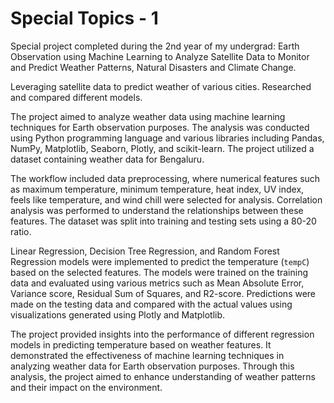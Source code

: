 # Special Topics - 1
Special project completed during the 2nd year of my undergrad: Earth Observation using Machine Learning to Analyze Satellite Data to Monitor and Predict Weather Patterns, Natural Disasters and Climate Change.

Leveraging satellite data to predict weather of various cities. Researched and compared different models. 

The project aimed to analyze weather data using machine learning techniques for Earth observation purposes. The analysis was conducted using Python programming language and various libraries including Pandas, NumPy, Matplotlib, Seaborn, Plotly, and scikit-learn. The project utilized a dataset containing weather data for Bengaluru.

The workflow included data preprocessing, where numerical features such as maximum temperature, minimum temperature, heat index, UV index, feels like temperature, and wind chill were selected for analysis. Correlation analysis was performed to understand the relationships between these features. The dataset was split into training and testing sets using a 80-20 ratio.

Linear Regression, Decision Tree Regression, and Random Forest Regression models were implemented to predict the temperature (`tempC`) based on the selected features. The models were trained on the training data and evaluated using various metrics such as Mean Absolute Error, Variance score, Residual Sum of Squares, and R2-score. Predictions were made on the testing data and compared with the actual values using visualizations generated using Plotly and Matplotlib.

The project provided insights into the performance of different regression models in predicting temperature based on weather features. It demonstrated the effectiveness of machine learning techniques in analyzing weather data for Earth observation purposes. Through this analysis, the project aimed to enhance understanding of weather patterns and their impact on the environment.
